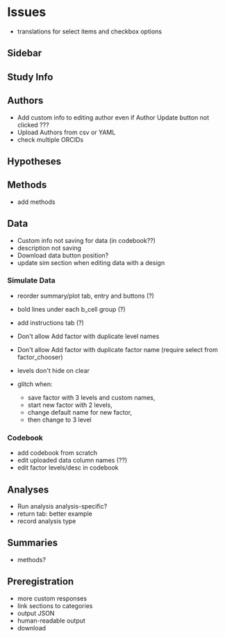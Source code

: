 # Issues

* translations for select items and checkbox options


## Sidebar


## Study Info


## Authors

* Add custom info to editing author even if Author Update button not clicked ???
* Upload Authors from csv or YAML
* check multiple ORCIDs

## Hypotheses


## Methods

* add methods

## Data

* Custom info not saving for data (in codebook??)
* description not saving
* Download data button position?
* update sim section when editing data with a design

### Simulate Data

* reorder summary/plot tab, entry and buttons (?)
* bold lines under each b_cell group (?)
* add instructions tab (?)
* Don't allow Add factor with duplicate level names
* Don't allow Add factor with duplicate factor name (require select from factor_chooser)
* levels don't hide on clear

* glitch when:
    * save factor with 3 levels and custom names, 
    * start new factor with 2 levels, 
    * change default name for new factor,
    * then change to 3 level


### Codebook

* add codebook from scratch
* edit uploaded data column names (??)
* edit factor levels/desc in codebook

## Analyses

* Run analysis analysis-specific?
* return tab: better example
* record analysis type

## Summaries

* methods?

## Preregistration

* more custom responses
* link sections to categories
* output JSON
* human-readable output
* download







